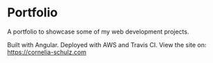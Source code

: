 # Portfolio

A portfolio to showcase some of my web development projects.

Built with Angular. Deployed with AWS and Travis CI. View the site on: https://cornelia-schulz.com
